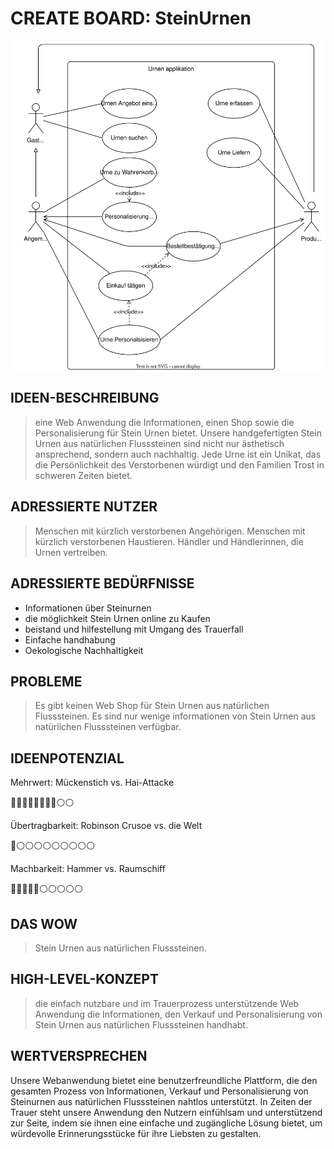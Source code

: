 #  CREATE BOARD: SteinUrnen
![Use case diagram](figures/ucDiagramm.drawio.svg)

## IDEEN-BESCHREIBUNG
> eine Web Anwendung die Informationen, einen Shop sowie die Personalisierung für Stein Urnen bietet. Unsere handgefertigten Stein Urnen aus natürlichen Flusssteinen sind nicht nur ästhetisch ansprechend, sondern auch nachhaltig. Jede Urne ist ein Unikat, das die Persönlichkeit des Verstorbenen würdigt und den Familien Trost in schweren Zeiten bietet.

## ADRESSIERTE NUTZER
>Menschen mit kürzlich verstorbenen Angehörigen.
> Menschen mit kürzlich verstorbenen Haustieren.
> Händler und Händlerinnen, die Urnen vertreiben.

## ADRESSIERTE BEDÜRFNISSE
- Informationen über Steinurnen
- die möglichkeit Stein Urnen online zu Kaufen
- beistand und hilfestellung mit Umgang des Trauerfall
- Einfache handhabung
- Oekologische Nachhaltigkeit

## PROBLEME 
> Es gibt keinen Web Shop für Stein Urnen aus natürlichen Flusssteinen. 
> Es sind nur wenige informationen von Stein Urnen aus natürlichen Flusssteinen verfügbar. 

## IDEENPOTENZIAL
Mehrwert: Mückenstich vs. Hai-Attacke

🔵🔵🔵🔵🔵🔵🔵🔵⚪️⚪️

Übertragbarkeit: Robinson Crusoe vs. die Welt

🔵⚪️⚪️⚪️⚪️⚪️⚪️⚪️⚪️⚪️

Machbarkeit: Hammer vs. Raumschiff

🔵🔵🔵🔵🔵⚪️⚪️⚪️⚪️⚪️


## DAS WOW
> Stein Urnen aus natürlichen Flusssteinen.

## HIGH-LEVEL-KONZEPT
> die einfach nutzbare und im Trauerprozess unterstützende Web Anwendung die Informationen, den Verkauf und Personalisierung von Stein Urnen aus natürlichen Flusssteinen handhabt.

## WERTVERSPRECHEN
Unsere Webanwendung bietet eine benutzerfreundliche Plattform, die den gesamten Prozess von Informationen, Verkauf und Personalisierung von Steinurnen aus natürlichen Flusssteinen nahtlos unterstützt. In Zeiten der Trauer steht unsere Anwendung den Nutzern einfühlsam und unterstützend zur Seite, indem sie ihnen eine einfache und zugängliche Lösung bietet, um würdevolle Erinnerungsstücke für ihre Liebsten zu gestalten.